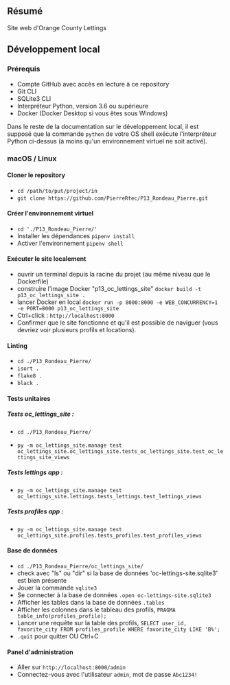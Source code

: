 ## Résumé

Site web d'Orange County Lettings

## Développement local

### Prérequis

- Compte GitHub avec accès en lecture à ce repository
- Git CLI
- SQLite3 CLI
- Interpréteur Python, version 3.6 ou supérieure
- Docker (Docker Desktop si vous êtes sous Windows)

Dans le reste de la documentation sur le développement local, il est supposé que la commande `python` de votre OS shell exécute l'interpréteur Python ci-dessus (à moins qu'un environnement virtuel ne soit activé).

### macOS / Linux

#### Cloner le repository

- `cd /path/to/put/project/in`
- `git clone https://github.com/PierreRtec/P13_Rondeau_Pierre.git`

#### Créer l'environnement virtuel

- `cd './P13_Rondeau_Pierre/'`
- Installer les dépendances `pipenv install`
- Activer l'environnement `pipenv shell`

#### Exécuter le site localement

- ouvrir un terminal depuis la racine du projet (au même niveau que le Dockerfile)
- construire l'image Docker "p13_oc_lettings_site" `docker build -t p13_oc_lettings_site .`
- lancer Docker en local `docker run -p 8000:8000 -e WEB_CONCURRENCY=1 -e PORT=8000 p13_oc_lettings_site`
- Ctrl+click : `http://localhost:8000`
- Confirmer que le site fonctionne et qu'il est possible de naviguer (vous devriez voir plusieurs profils et locations).

#### Linting

- `cd ./P13_Rondeau_Pierre/`
- `isort .`
- `flake8 .`
- `black .`

#### Tests unitaires

##### Tests oc_lettings_site :

- `cd ./P13_Rondeau_Pierre/`

- `py -m oc_lettings_site.manage test oc_lettings_site.oc_lettings_site.tests_oc_lettings_site.test_oc_lettings_site_views`

##### Tests lettings app :

- `py -m oc_lettings_site.manage test oc_lettings_site.lettings.tests_lettings.test_lettings_views`

##### Tests profiles app :

- `py -m oc_lettings_site.manage test oc_lettings_site.profiles.tests_profiles.test_profiles_views`

#### Base de données

- `cd ./P13_Rondeau_Pierre/oc_lettings_site/`
- check avec "ls" ou "dir" si la base de données 'oc-lettings-site.sqlite3' est bien présente 
- Jouer la commande `sqlite3`
- Se connecter à la base de données `.open oc-lettings-site.sqlite3`
- Afficher les tables dans la base de données `.tables`
- Afficher les colonnes dans le tableau des profils, `PRAGMA table_info(profiles_profile);`
- Lancer une requête sur la table des profils, `SELECT user_id, favorite_city FROM profiles_profile WHERE favorite_city LIKE 'B%';`
- `.quit` pour quitter OU Ctrl+C

#### Panel d'administration

- Aller sur `http://localhost:8000/admin`
- Connectez-vous avec l'utilisateur `admin`, mot de passe `Abc1234!`
